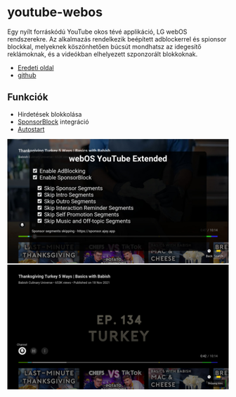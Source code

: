 # youtube-webos

Egy nyílt forráskódú YouTube okos tévé applikáció, LG webOS rendszerekre. Az alkalmazás rendelkezik beépített adblockerrel és spionsor blockkal, melyeknek köszönhetően búcsút mondhatsz az idegesítő reklámoknak, és a videókban elhelyezett szponzorált blokkoknak.

- [Eredeti oldal](https://sponsor.ajay.app/)
- [github](https://sponsor.ajay.app/)

## Funkciók

- Hirdetések blokkolása
- [SponsorBlock](https://sponsor.ajay.app/) integráció
- [Autostart](#autostart)


![Konfigurációs Ablak](https://raw.githubusercontent.com/szesztay/youtube-adfree/main/screenshots/1_sm.jpg?raw=true)
![Szegmens Átugorva](https://raw.githubusercontent.com/szesztay/youtube-adfree/main/screenshots/2_sm.jpg?raw=true)
